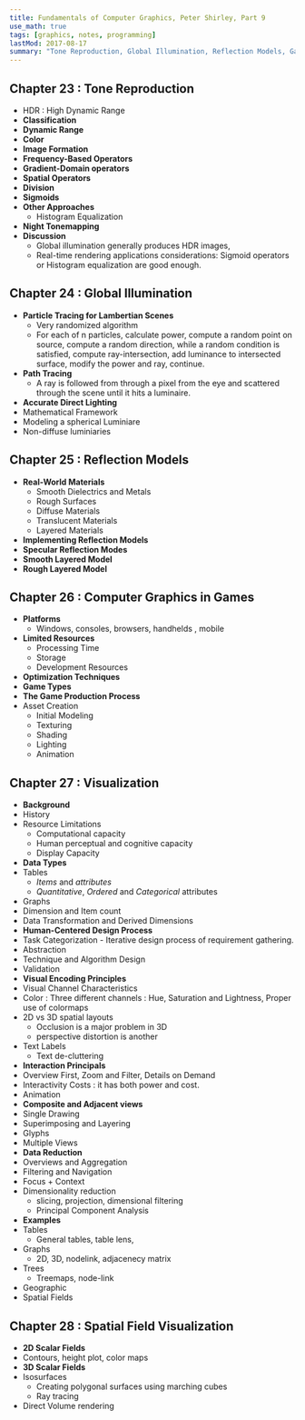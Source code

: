 ```yaml
---
title: Fundamentals of Computer Graphics, Peter Shirley, Part 9
use_math: true
tags: [graphics, notes, programming]
lastMod: 2017-08-17
summary: "Tone Reproduction, Global Illumination, Reflection Models, Games, Visualization and Spatial Field Visualization"
---
```


## Chapter 23 : Tone Reproduction

- HDR : High Dynamic Range
- **Classification**
- **Dynamic Range**
- **Color**
- **Image Formation**
- **Frequency-Based Operators**
- **Gradient-Domain operators**
- **Spatial Operators**
- **Division**
- **Sigmoids**
- **Other Approaches**
    - Histogram Equalization
- **Night Tonemapping**
- **Discussion**
    - Global illumination generally produces HDR images,
    - Real-time rendering applications considerations: Sigmoid operators or Histogram equalization are good enough.

## Chapter 24 : Global Illumination

- **Particle Tracing for Lambertian Scenes**
    - Very randomized algorithm
    - For each of n particles, calculate power, compute a random point on source, compute  a random direction, while a random condition is satisfied, compute ray-intersection, add luminance to intersected surface, modify the power and ray, continue.
- **Path Tracing**
    - A ray is followed from through a pixel from the eye and scattered through the scene until it hits a luminaire.
- **Accurate Direct Lighting**
- Mathematical Framework
- Modeling a spherical Luminiare
- Non-diffuse luminiaries

## Chapter 25 : Reflection Models

- **Real-World Materials**
    - Smooth Dielectrics and Metals
    - Rough Surfaces
    - Diffuse Materials
    - Translucent Materials
    - Layered Materials
- **Implementing Reflection Models**
- **Specular Reflection Modes**
- **Smooth Layered Model**
- **Rough Layered Model**

## Chapter 26 : Computer Graphics in Games

- **Platforms**
    - Windows, consoles, browsers, handhelds , mobile
- **Limited Resources**
    - Processing Time
    - Storage
    - Development Resources
- **Optimization Techniques**
- **Game Types**
- **The Game Production Process**
- Asset Creation
    - Initial Modeling
    - Texturing
    - Shading
    - Lighting
    - Animation

## Chapter 27 : Visualization

- **Background**
- History
- Resource Limitations
    - Computational capacity
    - Human perceptual and cognitive capacity
    - Display Capacity
- **Data Types**
- Tables
    - *Items* and *attributes*
    - *Quantitative*, *Ordered* and *Categorical* attributes
- Graphs
- Dimension and Item count
- Data Transformation and Derived Dimensions
- **Human-Centered Design Process**
- Task Categorization - Iterative design process of requirement gathering.
- Abstraction
- Technique and Algorithm Design
- Validation
- **Visual Encoding Principles**
- Visual Channel Characteristics
- Color : Three different channels : Hue, Saturation and Lightness, Proper use of colormaps
- 2D vs 3D spatial layouts
    - Occlusion is a major problem in 3D
    - perspective distortion is another
- Text Labels
    - Text de-cluttering
- **Interaction Principals**
- Overview First, Zoom and Filter, Details on Demand
- Interactivity Costs : it has both power and cost.
- Animation
- **Composite and Adjacent views**
- Single Drawing
- Superimposing and Layering
- Glyphs
- Multiple Views
- **Data Reduction**
- Overviews and Aggregation
- Filtering and Navigation
- Focus + Context
- Dimensionality reduction
    - slicing, projection, dimensional filtering
    - Principal Component Analysis
- **Examples**
- Tables
    - General tables, table lens,
- Graphs
    - 2D, 3D, nodelink, adjacenecy matrix
- Trees
    - Treemaps, node-link
- Geographic
- Spatial Fields

## Chapter 28 : Spatial Field Visualization

- **2D Scalar Fields**
- Contours, height plot, color maps
- **3D Scalar Fields**
- Isosurfaces
    - Creating polygonal surfaces using marching cubes
    - Ray tracing
- Direct Volume rendering

